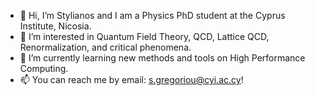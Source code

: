 - 👋 Hi, I’m Stylianos and I am a Physics PhD student at the Cyprus Institute, Nicosia.
- 👀 I’m interested in Quantum Field Theory, QCD, Lattice QCD, Renormalization, and critical phenomena.
- 🌱 I’m currently learning new methods and tools on High Performance Computing.
- 📫 You can reach me by email: s.gregoriou@cyi.ac.cy!

<!---
Stylianos29/Stylianos29 is a ✨ special ✨ repository because its `README.md` (this file) appears on your GitHub profile.
You can click the Preview link to take a look at your changes.
--->
